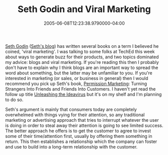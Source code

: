﻿---
title: Seth Godin and Viral Marketing
date: "2005-06-08T12:23:38.9790000-04:00"
description: "Seth Godin (Seth's blog) has written several books on a term I believed he coined, 'viral marketing'. I was talking to some folks at TechEd this week about ways to generate buzz for their products, and two topics dominated my advice: blogs and viral marketing."
featuredImage: img/1877-featured.png
---

[Seth Godin](http://www.amazon.com/exec/obidos/search-handle-form/002-2253568-6626408) ([Seth's blog](http://sethgodin.typepad.com/)) has written several books on a term I believed he coined, 'viral marketing'. I was talking to some folks at TechEd this week about ways to generate buzz for their products, and two topics dominated my advice: blogs and viral marketing. If you're reading this then I probably don't have to explain why I think blogs are an important way to spread the word about something, but the latter may be unfamiliar to you. If you're interested in marketing (or sales, or business in general) then I would recommend you pick up Seth's book, [Permission Marketing](http://www.amazon.com/exec/obidos/ASIN/0684856360/aspalliancecom): Turning Strangers Into Friends and Friends Into Customers. I haven't yet read the follow up title [Unleashing the Ideavirus](http://www.amazon.com/exec/obidos/ASIN/0786887176/aspalliancecom) but it's on my shelf and I'm planning to do so.

Seth's argument is mainly that consumers today are completely overwhelmed with things vying for their attention, so any traditional marketing or advertising approach that tries to interrupt whatever the user is doing in order to steal away their attention is going to see limited success. The better approach he offers is to get the customer to agree to invest some of their time/attention first, usually by offering them something in return. This then establishes a relationship which the company can foster and use to build into a long-term relationship with the customer.

